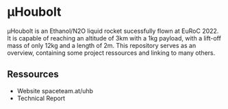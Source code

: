 # µHoubolt
µHoubolt is an Ethanol/N2O liquid rocket sucessfully flown at EuRoC 2022. It is capable of reaching an altitude of 3km with a 1kg payload, with a lift-off mass of only 12kg and a length of 2m. 
This repository serves as an overview, containing some project ressources and linking to many others.

## Ressources
- Website spaceteam.at/uhb
- Technical Report

